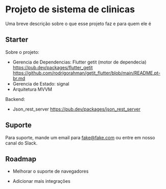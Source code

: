 # Projeto de sistema de clinicas

Uma breve descrição sobre o que esse projeto faz e para quem ele é 

## Starter

Sobre o projeto:
- Gerencia de Dependencias:
    Flutter getit (motor de dependecia)
    https://pub.dev/packages/flutter_getit
    https://github.com/rodrigorahman/getit_flutter/blob/main/README.pt-br.md
- Gerencia de Estado:
    signal 
- Arquitetura
    MVVM 

Backend: 
- Json_rest_server
  https://pub.dev/packages/json_rest_server  

## Suporte

Para suporte, mande um email para fake@fake.com ou entre em nosso canal do Slack.


## Roadmap

- Melhorar o suporte de navegadores

- Adicionar mais integrações